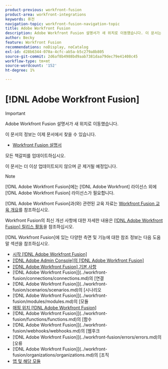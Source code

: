 ```yaml
---
product-previous: workfront-fusion
product-area: workfront-integrations
keywords: 퓨전
navigation-topic: workfront-fusion-navigation-topic
title: Adobe Workfront Fusion
description: Adobe Workfront Fusion 설명서가 새 위치로 이동했습니다. 이 문서는 더 이상 사용되지 않지만, 이 기능을 다루는 새 문서에 대한 링크를 포함합니다.
author: Becky
feature: Workfront Fusion
recommendations: noDisplay, noCatalog
exl-id: d28b6344-070a-4cfc-ab5a-b5c279a8b805
source-git-commit: 2d6af8b4988bd9aab7381daa79dec79e41408c45
workflow-type: tm+mt
source-wordcount: '152'
ht-degree: 1%

---
```


# [!DNL Adobe Workfront Fusion]

>[!IMPORTANT]
>
>Adobe Workfront Fusion 설명서가 새 위치로 이동했습니다.
>
>이 문서의 정보는 이제 문서에서 찾을 수 있습니다.
>
>* [Workfront Fusion 설명서](https://experienceleague.adobe.com/docs/workfront-fusion/using/home.html)
>
>모든 책갈피를 업데이트하십시오.
>
>이 문서는 더 이상 업데이트되지 않으며 곧 제거될 예정입니다.

>[!NOTE]
>
>[!DNL Adobe Workfront Fusion]에는 [!DNL Adobe Workfront] 라이선스 외에 [!DNL Adobe Workfront Fusion] 라이선스가 필요합니다.

[!DNL Adobe Workfront Fusion]과(와) 관련된 교육 자료는 [Workfront Fusion 교육 개요](https://experienceleague.adobe.com/docs/workfront-learn/tutorials-workfront/fusion/welcome-to-workfront-fusion/workfront-fusion-overview.html)를 참조하십시오.

Workfront Fusion의 최신 개선 사항에 대한 자세한 내용은 [[!DNL Adobe Workfront Fusion] 릴리스 활동](../product-announcements/product-releases/fusion-release-activity/fusion-release-activity.md)을 참조하십시오.

[!DNL Workfront Fusion]에 있는 다양한 측면 및 기능에 대한 참조 정보는 다음 도움말 섹션을 참조하십시오.

* [시작 [!DNL Adobe Workfront Fusion]](../workfront-fusion/get-started/get-started.md)
* [ [!DNL Adobe Admin Console]의 [!DNL Adobe Workfront Fusion]](../workfront-fusion/fusion-in-admin-console/fusion-in-admin-console.md)
* [[!DNL Adobe Workfront Fusion] 기본 사항](../workfront-fusion/workfront-fusion-basics/workfront-fusion-basics.md)
*  [!DNL Adobe Workfront Fusion]](../workfront-fusion/connections/connections.md)의 [연결
*  [!DNL Adobe Workfront Fusion]](../workfront-fusion/scenarios/scenarios.md)의 [시나리오
*  [!DNL Adobe Workfront Fusion]](../workfront-fusion/modules/modules.md)의 [모듈
* [매핑 위치 [!DNL Adobe Workfront Fusion]](../workfront-fusion/mapping/mapping.md)
*  [!DNL Adobe Workfront Fusion]](../workfront-fusion/functions/functions.md)의 [함수
*  [!DNL Adobe Workfront Fusion]](../workfront-fusion/webhooks/webhooks.md)의 [웹후크
*  [!DNL Adobe Workfront Fusion]](../workfront-fusion/errors/errors.md)의 [오류
*  [!DNL Adobe Workfront Fusion]](../workfront-fusion/organizations/organizations.md)의 [조직
* [앱 및 해당 모듈](../workfront-fusion/apps-and-their-modules/apps-and-their-modules.md)
